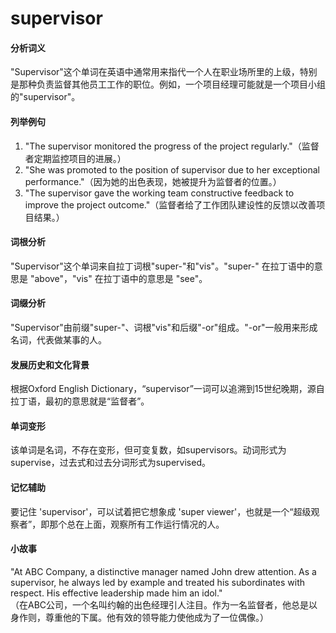 # supervisor

#### 分析词义

  

"Supervisor"这个单词在英语中通常用来指代一个人在职业场所里的上级，特别是那种负责监督其他员工工作的职位。例如，一个项目经理可能就是一个项目小组的"supervisor"。

  

#### 列举例句

  

1.  "The supervisor monitored the progress of the project regularly."（监督者定期监控项目的进展。）
2.  "She was promoted to the position of supervisor due to her exceptional performance."（因为她的出色表现，她被提升为监督者的位置。）
3.  "The supervisor gave the working team constructive feedback to improve the project outcome."（监督者给了工作团队建设性的反馈以改善项目结果。）

  

#### 词根分析

  

"Supervisor"这个单词来自拉丁词根"super-"和"vis"。"super-" 在拉丁语中的意思是 "above"，"vis" 在拉丁语中的意思是 "see"。

  

#### 词缀分析

  

"Supervisor"由前缀"super-"、词根"vis"和后缀"-or"组成。"-or"一般用来形成名词，代表做某事的人。

  

#### 发展历史和文化背景

  

根据Oxford English Dictionary，“supervisor”一词可以追溯到15世纪晚期，源自拉丁语，最初的意思就是“监督者”。

  

#### 单词变形

  

该单词是名词，不存在变形，但可变复数，如supervisors。动词形式为supervise，过去式和过去分词形式为supervised。

  

#### 记忆辅助

  

要记住 'supervisor'，可以试着把它想象成 'super viewer'，也就是一个“超级观察者”，即那个总在上面，观察所有工作运行情况的人。

  

#### 小故事

  

"At ABC Company, a distinctive manager named John drew attention. As a supervisor, he always led by example and treated his subordinates with respect. His effective leadership made him an idol."  
（在ABC公司，一个名叫约翰的出色经理引人注目。作为一名监督者，他总是以身作则，尊重他的下属。他有效的领导能力使他成为了一位偶像。）
